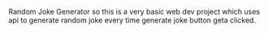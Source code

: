 Random Joke Generator 
so this is a very basic web dev project which uses api to generate random joke every time generate joke button geta clicked.
